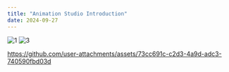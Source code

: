 ```yaml
---
title: "Animation Studio Introduction"
date: 2024-09-27
---
```



![1](https://github.com/user-attachments/assets/91f7bee6-1761-4866-8c43-6cc1cd3c74ab)
![3](https://github.com/user-attachments/assets/ab455182-76bd-4711-b6c8-163049e98a62)


https://github.com/user-attachments/assets/73cc691c-c2d3-4a9d-adc3-740590fbd03d

